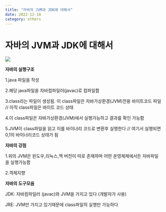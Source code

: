 ```yaml
---
title: "자바의 JVM과 JDK에 대해서"
date: 2022-12-10
category: others
---
```


# 자바의 JVM과 JDK에 대해서

![](/storage/20221210175453523762.jpg)

**자바의 실행구조**

1.java 파일을 작성

2.해당 java파일을 자바컴파일러(javac)로 컴파일함

3.class라는 파일이 생성됨. 이 class파일은 자바가상환경(JVM)전용 바이트코드 파일 // 아직 class파일은 바이트 코드 상태

4.이 class파일은 자바가상환경(JVM)에서 실행가능하고 결과를 확인 가능함

5.JVM이 class파일을 읽고 이를 바이너리 코드로 변환후 실행한다 // 여기서 실행되면 0,1의 바이너리코드 상태가 됨

**자바의 강점**

1.위의 JVM은 윈도우,리눅스,맥 버전이 따로 존재하며 어떤 운영체제에서든 자바파일을 실행가능함

2.객체지향

**자바의 도구모음**

JDK: 자바컴파일러 (javac)와 JVM을 가지고 있다 (개발자가 사용)

JRE: JVM만 가지고 있기때문에 class파일의 실행만 가능하다
